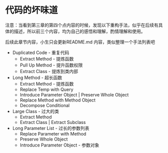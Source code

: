# 代码的坏味道

注意：当看到第三章的第四个点内容的时候，发现以下重构手法，似乎在后续有具体的描述，所以前三个内容，均为自己的感悟和理解，酌情理解和使用。

后续此章节内容，小生只会更新README.md 内容，类似整理一个手法列表吧

- Duplicated Code - 重复代码
    - Extract Method - 提炼函数
    - Pull Up Method - 提升函数权限
    - Extract Class - 提炼到类内部
- Long Method - 超长函数
    - Extract Method - 提炼函数
    - Replace Temp with Query
    - Introduce Parameter Object | Preserve Whole Object
    - Replace Method with Method Object
    - Decompose Conditional
- Large Class - 过大的类
    - Extract Method
    - Extract Class | Extract Subclass
- Long Parameter List - 过长的参数列表
    - Replace Parameter with Method
    - Preserve Whole Object
    - Introduce Parameter Object - 参数对象
